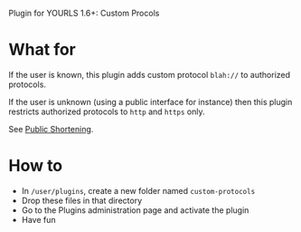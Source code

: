 Plugin for YOURLS 1.6+: Custom Procols

# What for

If the user is known, this plugin adds custom protocol `blah://` to authorized protocols.

If the user is unknown (using a public interface for instance) then this plugin restricts
authorized protocols to `http` and `https` only.

See [Public Shortening](https://github.com/YOURLS/YOURLS/wiki/Public-Shortening).

# How to

* In `/user/plugins`, create a new folder named `custom-protocols`
* Drop these files in that directory
* Go to the Plugins administration page and activate the plugin 
* Have fun

